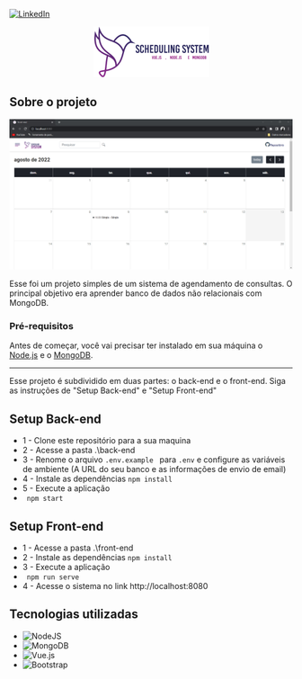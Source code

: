 [![LinkedIn][linkedin-badge]][linkedin-url]
<br />
<div align="center">
    <img src="front-end/src/assets/img/logo.png" alt="Logo">
</div>

##   Sobre o projeto

<img src="front-end/src/assets/img/screenshot.png" alt="Screenshot" >

Esse foi um projeto simples de um sistema de agendamento de consultas. O principal objetivo era aprender banco de dados não relacionais com MongoDB.

### Pré-requisitos

Antes de começar, você vai precisar ter instalado em sua máquina o [Node.js](https://nodejs.org/en/) e o [MongoDB](https://www.mongodb.com/pt-br). 
<hr>
Esse projeto é subdividido em duas partes: o back-end e o front-end. 
Siga as instruções de "Setup Back-end" e "Setup Front-end"

## Setup Back-end
* 1 -  Clone este repositório para a sua maquina
* 2 -  Acesse a pasta .\back-end
* 3 - Renome o arquivo `.env.example ` para ` .env ` e configure as variáveis de ambiente (A URL do seu banco e as informações de envio de email)
* 4 - Instale as dependências
 ` npm install `
* 5 - Execute a aplicação
* ` npm start`

## Setup Front-end
* 1 -  Acesse a pasta .\front-end
* 2 - Instale as dependências
 ` npm install `
* 3 - Execute a aplicação
* ` npm run serve`
* 4 -  Acesse o sistema no link http://localhost:8080

## Tecnologias utilizadas
* ![NodeJS](https://img.shields.io/badge/node.js-6DA55F?style=for-the-badge&logo=node.js&logoColor=white)
* ![MongoDB](https://img.shields.io/badge/MongoDB-%234ea94b.svg?style=for-the-badge&logo=mongodb&logoColor=white)
* ![Vue.js](https://img.shields.io/badge/vuejs-%2335495e.svg?style=for-the-badge&logo=vuedotjs&logoColor=%234FC08D)
* ![Bootstrap](https://img.shields.io/badge/bootstrap-%23563D7C.svg?style=for-the-badge&logo=bootstrap&logoColor=white)


[linkedin-badge]: https://img.shields.io/badge/linkedin-%230077B5.svg?style=for-the-badge&logo=linkedin&logoColor=white
[linkedin-url]: https://www.linkedin.com/in/sergiohmagalhaes/